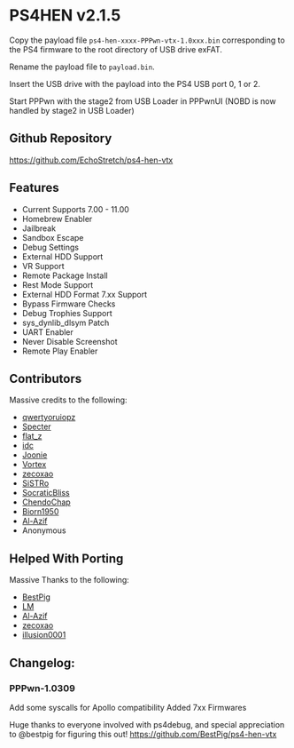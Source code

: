 # PS4HEN v2.1.5

Copy the payload file `ps4-hen-xxxx-PPPwn-vtx-1.0xxx.bin` corresponding to the PS4 firmware to the root directory of USB drive exFAT.

Rename the payload file to `payload.bin`.

Insert the USB drive with the payload into the PS4 USB port 0, 1 or 2.

Start PPPwn with the stage2 from USB Loader in PPPwnUI (NOBD is now handled by stage2 in USB Loader)

## Github Repository
https://github.com/EchoStretch/ps4-hen-vtx

## Features
- Current Supports 7.00 - 11.00
- Homebrew Enabler
- Jailbreak
- Sandbox Escape
- Debug Settings
- External HDD Support
- VR Support
- Remote Package Install
- Rest Mode Support
- External HDD Format 7.xx Support
- Bypass Firmware Checks
- Debug Trophies Support
- sys_dynlib_dlsym Patch
- UART Enabler
- Never Disable Screenshot
- Remote Play Enabler

## Contributors
Massive credits to the following:
- [qwertyoruiopz](https://twitter.com/qwertyoruiopz)
- [Specter](https://twitter.com/SpecterDev) 
- [flat_z](https://twitter.com/flat_z)
- [idc](https://twitter.com/3226_2143)
- [Joonie](https://github.com/Joonie86/)
- [Vortex](https://github.com/xvortex)
- [zecoxao](https://twitter.com/notzecoxao)
- [SiSTRo](https://github.com/SiSTR0)
- [SocraticBliss](https://twitter.com/SocraticBliss)
- [ChendoChap](https://github.com/ChendoChap)
- [Biorn1950](https://github.com/Biorn1950)
- [Al-Azif](https://github.com/Al-Azif)
- Anonymous

## Helped With Porting
Massive Thanks to the following:
- [BestPig](https://twitter.com/BestPig)
- [LM](https://twitter.com/LightningMods)
- [Al-Azif](https://github.com/Al-Azif)
- [zecoxao](https://twitter.com/notzecoxao)
- [illusion0001](https://twitter.com/illusion0002)

## Changelog:

### PPPwn-1.0309
Add some syscalls for Apollo compatibility
Added 7xx Firmwares

Huge thanks to everyone involved with ps4debug, and special appreciation to @bestpig for figuring this out!
https://github.com/BestPig/ps4-hen-vtx
